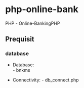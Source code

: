# php-online-bank
PHP - Online-BankingPHP

## Prequisit

### database 
 + Database:  
             - bnkms
             
 + Connectivity: 
             - db_connect.php

